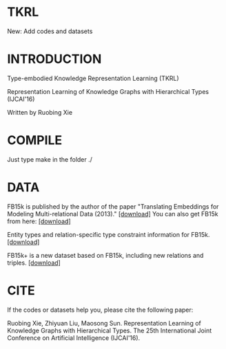 # TKRL

New: Add codes and datasets

# INTRODUCTION

Type-embodied Knowledge Representation Learning (TKRL)

Representation Learning of Knowledge Graphs with Hierarchical Types (IJCAI'16)

Written by Ruobing Xie


# COMPILE

Just type make in the folder ./


# DATA

FB15k is published by the author of the paper "Translating Embeddings for Modeling Multi-relational Data (2013)." 
<a href="https://everest.hds.utc.fr/doku.php?id=en:transe">[download]</a>
You can also get FB15k from here: <a href="http://pan.baidu.com/s/1eSvyY46">[download]</a>

Entity types and relation-specific type constraint information for FB15k. <a href="http://pan.baidu.com/s/1c1ChN7i">[download]</a> 

FB15k+ is a new dataset based on FB15k, including new relations and triples. <a href="http://pan.baidu.com/s/1mitkRRq">[download]</a>


# CITE

If the codes or datasets help you, please cite the following paper:

Ruobing Xie, Zhiyuan Liu, Maosong Sun. Representation Learning of Knowledge Graphs with Hierarchical Types. The 25th International Joint Conference on Artificial Intelligence (IJCAI'16).
